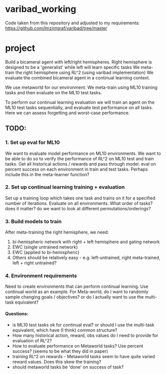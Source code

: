 # varibad_working
Code taken from this repository and adjusted to my requirements: https://github.com/lmzintgraf/varibad/tree/master

# project 
Build a bicameral agent with left/right hemispheres.
Right hemisphere is designed to be a 'generalist' while left will learn specific tasks
We meta-train the right hemisphere using RL^2 (using varibad implementation)
We evaluate the combined bicameral agent in a continual learning context.

We use metaworld for our environment. We meta-train using ML10 training tasks and then evaluate on the ML10 test tasks.

To perform our continual learning evaluation we will train an agent on the ML10 test tasks sequentially, and evaluate test performance on all tasks. Here we can assess forgetting and worst-case performance.

## TODO:

### 1. Set up eval for ML10
We want to evaluate model performance on ML10 environments. We want to be able to do so to verify the performance of RL^2 on ML10 test and train tasks.
Get all historical actions / rewards and pass through model. eval on percent success on each environment in train and test tasks.
Perhaps include this in the meta-learner function?

### 2. Set up continual learning training + evaluation
Set up a training loop which takes one task and trains on it for a specified number of iterations. Evaluate on all environments.
What order of tasks? does it matter? do we want to look at different permutations/orderings?

### 3. Build models to train
After meta-training the right hemisphere, we need:
1. bi-hemispheric network with right + left hemisphere and gating network
2. EWC (single untrained network)
3. EWC (applied to bi-hemispheric)
4. Others should be relatively easy - e.g. left-untrained, right meta-trained, left + right untrained?

### 4. Environment requirements
Need to create environments that can perform continual learning.
Use continual world as an example.
For Meta-world, do I want to randomly sample changing goals / objectives? or do I actually want to use the multi-task equivalent?

#### Questions:
- is ML10 test tasks ok for continual eval? or should I use the multi-task equivalent, which have (I think) common structure?
- How many historical action, reward, obs values do I need to provide for evaluation of RL^2?
- How to evaluate performance on Metaworld tasks? Use percent success? (seems to be what they did in paper)
- training RL^2 on rewards - Metaworld tasks seem to have quite varied reward values. Does this skew the training?
- should metaworld tasks be 'done' on success of task?